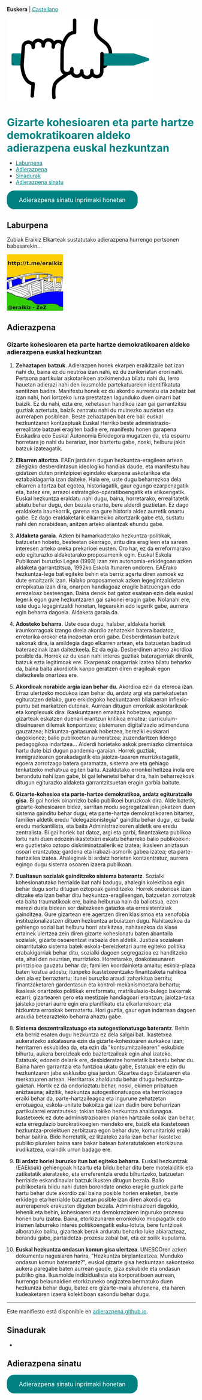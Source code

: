 **Euskera** | [Castellano](es)

<img src="img/icono.png">

<h1 id="adierazpena" style="margin-bottom: 10px;padding-bottom: 0;text-decoration: none !important;"><span style="color:#008080;">Gizarte kohesioaren eta parte hartze demokratikoaren aldeko adierazpena euskal hezkuntzan</span></h1>

* [Laburpena](#laburpena)
* [Adierazpena](#adierazpena)
* [Sinadurak](#sinadurak)
* [Adierazpena sinatu](#adierazpena-sinatu)

<a href="https://docs.google.com/forms/d/e/1FAIpQLSfwq5N2NxDttnR74odIyTSBpgzcE-AFLVuR_epoPB0HxQyFlQ/viewform" class="pressbutton">Adierazpena sinatu inprimaki honetan</a>

## Laburpena

Zubiak Eraikiz Elkarteak sustatutako adierazpena hurrengo pertsonen babesarekin...

<a href="http://t.me/eraikiz"><img src="img/zubiak-eraikiz_p.png"></a>


## Adierazpena

### Gizarte kohesioaren eta parte hartze demokratikoaren aldeko adierazpena euskal hezkuntzan

1. **Zehaztapen batzuk**. Adierazpen honek ekarpen eraikitzaile bat izan nahi du, baina ez du neutroa izan nahi, ez du zurikeriatan erori nahi. Pertsona partikular askotarikoen atxikimendua bilatu nahi du, lerro hauetan adierazi nahi den ikusmolde partekatuarekin identifikatuta sentitzen badira. Manifestu honek ez du akordio aurreratu eta zehatz bat izan nahi, hori lortzeko lurra prestatzen lagunduko duen oinarri bat baizik. Ez du nahi, ezta ere, xehetasun handikoa izan gai garrantzitsu guztiak aztertuta, baizik zentratu nahi du muinezko auzietan eta aurrerapen posiblean. Beste zehaztapen bat ere bai: euskal hezkuntzaren kontzeptuak Euskal Herriko beste administrazio-errealitate batzuei eragiten badie ere, manifestu honen garapena Euskadira edo Euskal Autonomia Erkidegora mugatzen da, eta esparru horretara jo nahi du berariaz, inor baztertu gabe, noski, helburu  jakin batzuk izateagatik.
 
2. **Elkarren aitortza**. EAEn jarduten dugun hezkuntza-eragileen artean zilegizko desberdintasun ideologiko handiak daude, eta manifestu hau gidatzen duten printzipioei egindako ekarpena askotarikoa eta eztabaidagarria izan daiteke. Hala ere, uste dugu beharrezkoa dela elkarren aitortza bat egotea, historiagatik, gaur egungo ezarpenagatik eta, batez ere, arrazoi estrategiko-operatiboengatik eta etikoengatik. Euskal hezkuntza eraldatu nahi dugu, baina, horretarako, errealitatetik abiatu behar dugu, den bezala onartu, bere alderdi guztietan. Ez dago eraldaketa iraunkorrik, garena eta gure historia aldez aurretik onartu gabe. Ez dago eraldaketarik elkarrekiko aitortzarik gabe eta, sustatu nahi den norabidean, anitzen arteko aliantzak ehundu gabe.
 
3. **Aldaketa garaia**. Azken bi hamarkadetako hezkuntza-politikak, batzuetan hobeto, besteetan okerrago, aritu dira eragileen eta sareen interesen arteko oreka prekarioei eusten. Oro har, ez da erreformarako edo egiturazko aldaketarako proposamenik egin. Euskal Eskola Publikoari buruzko Legea (1993) izan zen autonomia-erkidegoan azken aldaketa garrantzitsua, 1992ko Eskola Itunaren ondoren. EAErako hezkuntza-lege bat egiteko behin eta berriz agertu diren asmoek ez dute emaitzarik izan. Halako proposamenak azken legegintzaldietan errepikatua izan dira, onarpen handiagoaz eragile batzuengan edo errezeloaz besteengan. Baina denok bat gatoz esatean ezin dela euskal legerik egon gure hezkuntzaren gai sakonei eragin gabe. Nolanahi ere, uste dugu legegintzaldi honetan, legearekin edo legerik gabe, aurrera egin beharra dagoela. Aldaketa garaia da.
 
4. **Adosteko beharra**. Uste osoa dugu, halaber, aldaketa horiek iraunkorragoak izango direla akordio zehatzekin batera badatoz, erretorika orokor eta inozoetan erori gabe. Desberdintasun batzuk sakonak dira, ia amildegia dago elkarren artean, eta batzuetan badirudi bateraezinak izan daitezkeela. Ez da egia. Desberdinen arteko akordioa posible da. Horrek ez du esan nahi interes guztiak bateragarriak direnik, batzuk ezta legitimoak ere. Ekarpenak osagarriak izatea bilatu beharko da, baina baita akordiotik kanpo geratzen diren eragileak egon daitezkeela onartzea ere.
 
5. **Akordioak norabide argia izan behar du**. Akordioa ezin da etereoa izan. Erraz ulertzeko modukoa izan behar du, ardatz argi eta partekatuetan egituratzen delako, gure erkidegoko hezkuntzaren bilakaeran inflexio-puntu bat markatzen dutenak. Aurrean ditugun erronkak askotarikoak eta konplexuak dira: ikaskuntzaren emaitzak hobetzea; egungo gizarteak eskatzen duenari erantzun kritikoa ematea; curriculum-diseinuaren dilemak konpontzea; sistemaren digitalizazio adimenduna gauzatzea; hizkuntza-gaitasunak hobetzea, bereziki euskarari dagokionez; balio publikoetan aurreratzea; zuzendaritzen lidergo pedagogikoa indartzea... Alderdi horietako askok premiazko dimentsioa hartu dute bizi dugun pandemia-garaian. Horrek guztiak, immigrazioaren gorakadagatik eta jaiotza-tasaren murrizketagatik, egoera zorrotzago batera garamatza, sistema are eta gehiago tenkatzeko mehatxua egiten baitu. Azaldutako erronkei heltzea inola ere berandutu nahi izan gabe, bi gai lehenetsi behar dira, hain beharrezkoak ditugun egiturazko aldaketa garrantzitsuetan eragin garbia baitute.
 
6. **Gizarte-kohesioa eta parte-hartze demokratikoa, ardatz egituratzaile gisa**. Bi gai horiek oinarrizko balio publikoei buruzkoak dira. Alde batetik, gizarte-kohesioaren bidez, sarritan modu segregatzailean jokatzen duen sistema gainditu behar dugu; eta parte-hartze demokratikoaren bitartez, familien aldetik eredu "delegazionistegia" gainditu behar dugu , ez bada eredu merkantilista, eta baita Administrazioaren aldetik ere eredu zentralista. Bi gai horiek bat datoz, argi eta garbi, finantzaketa publikoa lortu nahi duen edozein ikastetxeri eskatu beharreko balio publikoekin: era guztietako oztopo diskriminatzailerik ez izatea; ikasleen aniztasun osoari erantzutea; gardena eta irabazi-asmorik gabea izatea; eta parte-hartzailea izatea. Ahaleginak bi ardatz horietan kontzentratuz, aurrera egingo dugu sistema osoaren izaera publikoan.
 
7. **Dualtasun sozialak gainditzeko sistema baterantz**. Sozialki kohesionatutako herrialde bat nahi badugu, ahalegin kolektiboa egin behar dugu sortu ditugun oztopoak gainditzeko. Horrek ondorioak izan ditzake eta izan behar ditu hezkuntza-eragileengan, batzuetan zorrotzak eta baita traumatikoak ere, baina helburua hain da baliotsua, ezen merezi duela bidean sor daitezkeen gatazka eta erresistentziak gainditzea. Gure gizartean ere agertzen diren klasismoa eta xenofobia instituzionalizatzen dituen hezkuntza arbuiatzen dugu. Nahitaezkoa da gehiengo sozial bat helburu horri atxikitzea, nahitaezkoa da klase ertainek ulertzea zein diren gizarte kohesionatu baten abantaila sozialak, gizarte osoarentzat irabazia den aldetik. Justizia sozialean oinarritutako sistema batek eskola-bereizketari aurre egiteko politika erabakigarriak behar ditu, sozialki dagoen segregazioa ez handitzeko eta, ahal den neurrian, murrizteko. Horretarako, doakotasunaren printzipioa gauzatu behar da; familien koordainketa amaitu; eskola-plaza baten kostua adostu; itunpeko ikastetxeentzako finantzaketa nahikoa den ala ez berraztertu; itunei buruzko araudi zaharkitua berritu; finantzaketaren gardentasun eta kontrol-mekanismoetara behartu; ikasleak onartzeko politikak erreformatu; matrikulazio-bulego bakarrak ezarri; gizartearen gero eta mestizaje handiagoari erantzun; jaiotza-tasa jaisteko joerari aurre egin era planifikatu eta elkarlanekoan; eta hizkuntza erronkak berraztertu. Hori guztia, gaur egun indarrean dagoen araudia betearazteko beharra ahaztu gabe.
 
8. **Sistema deszentralizatuago eta autogestionatuago baterantz**. Behin eta berriz esaten dugu hezkuntza ez dela salgai bat. Ikastetxea aukeratzeko askatasuna ezin da gizarte-kohesioaren aurkakoa izan; herritarren eskubidea da, eta ezin da "kontsumitzailearen" eskubide bihurtu, aukera bereizleak edo baztertzaileak egin ahal izateko. Estatuak, edozein delarik ere, desbideratze horretatik babestu behar du. Baina haren garrantzia eta funtzioa ukatu gabe, Estatuak ere ezin du hezkuntzaren jabe esklusibo gisa jardun. Gizartea dago Estatuaren eta merkatuaren artean. Herritarrak ahaldundu behar ditugu hezkuntza-gaietan. Hortik ez da ondorioztatu behar, noski, ekimen pribatuen aniztasuna; aitzitik, hezkuntza autogestionatuagoa eta herrikoiagoa eraiki behar da, parte-hartzaileagoa eta ingurune zehatzetan errotuagoa, eskola-unitate bakoitza gai izan dadin bere beharrizan partikularrei erantzuteko; tokian tokiko hezkuntza ahaldunagoa. Ikastetxeek ez dute administrazioaren planen hartzaile soilak izan behar, ezta erregulazio burokratikoegien mendeko ere, baizik eta ikastetxeen hezkuntza-proiektuen zerbitzura egon behar dute, komunitarioki eraiki behar baitira. Bide horretatik, ez litzateke zaila izan behar ikastetxe publiko pluralen baina sare bakar batean bateratutakoen etorkizuna irudikatzea, oraindik urrun badago ere. 
 
9. **Bi ardatz horiei buruzko itun bat egiteko beharra**. Euskal hezkuntzak (EAEkoak) gehiengoak hitzartu eta bildu behar ditu bere motelalditik eta zatiketatik ateratzeko, eta erreferentzia eredu bihurtzeko, batzuetan herrialde eskandinaviar batzuk ikusten ditugun bezala. Balio publikoetara bildu nahi duten borondate oneko eragile guztiek parte hartu behar dute akordio zail baina posible horien eraketan, beste erkidego eta herrialde batzuetan posible izan diren akordio eta aurrerapenek erakusten diguten bezala. Administrazioari dagokio, lehenik eta behin, kohesioaren eta demokraziaren inguruko prozesu horien buru izatea. Baina, etorkizunaren erronkekiko miopiagatik edo irismen laburreko interes politikoengatik esku-lotuta, bere funtzioak alboratuko balitu, gizarteak berak arduratu beharko luke abiarazteaz, berandu gabe, partaidetza-prozesu zabal bat, eta ez soilik kupularra.
 
10. **Euskal hezkuntza ondasun komun gisa ulertzea**. UNESCOren azken dokumentu nagusiaren harira, "Hezkuntza birplanteatzea. Munduko ondasun komun baterantz?", euskal gizarte gisa hezkuntzan sakontzeko aukera paregabe baten aurrean gaude, giza eskubide eta ondasun publiko gisa. Ikusmolde indibidualista eta korporatiboen aurrean, hurrengo belaunaldien etorkizuneko ongizatea bermatuko duen hezkuntza behar dugu, batez ere gizarte-maila ahulenena, eta haren kudeaketaren izaera kolektiboan sakondu behar dugu.

<hr>

Este manifiesto está disponible en [adierazpena.github.io](https://adierazpena.github.io/).

## Sinadurak

-

## Adierazpena sinatu

<a href="https://docs.google.com/forms/d/e/1FAIpQLSfwq5N2NxDttnR74odIyTSBpgzcE-AFLVuR_epoPB0HxQyFlQ/viewform" class="pressbutton">Adierazpena sinatu inprimaki honetan</a>

<meta property="og:title" content="adierazpena">
<style>
h1:nth-child(1) {
  visibility: hidden;
  line-height: 0;
}
.pressbutton {
    background-color: #008080;
    border: none;
    color: white;
    padding: 15px 32px;
    text-align: center;
    text-decoration: none;
    display: inline-block;
    font-size: 16px;
    text-align: center;
    border-radius: 20px;
}
a {
 color: #008080;
}
</style>
